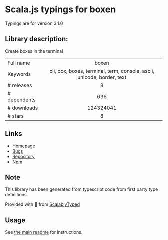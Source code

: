 
# Scala.js typings for boxen

Typings are for version 3.1.0

## Library description:
Create boxes in the terminal

|                    |                 |
| ------------------ | :-------------: |
| Full name          | boxen |
| Keywords           | cli, box, boxes, terminal, term, console, ascii, unicode, border, text |
| # releases         | 8 |
| # dependents       | 636 |
| # downloads        | 124324041 |
| # stars            | 8 |

## Links
- [Homepage](https://github.com/sindresorhus/boxen#readme)
- [Bugs](https://github.com/sindresorhus/boxen/issues)
- [Repository](https://github.com/sindresorhus/boxen)
- [Npm](https://www.npmjs.com/package/boxen)
    


## Note
This library has been generated from typescript code from first party type definitions.

Provided with :purple_heart: from [ScalablyTyped](https://github.com/oyvindberg/ScalablyTyped)

## Usage
See [the main readme](../../readme.md) for instructions.


